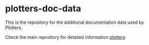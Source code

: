 # plotters-doc-data

This is the repository for the additional documentation data used by Plotters.

Check the main repository for detailed information [plotters](https://github.com/38/plotters)

